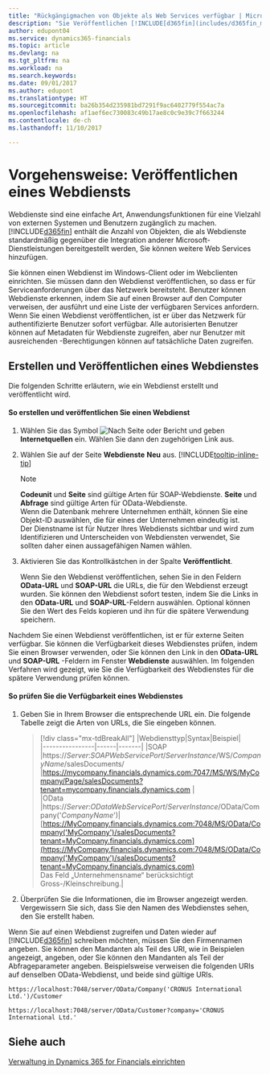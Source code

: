 ```yaml
---
title: "Rückgängigmachen von Objekte als Web Services verfügbar | Microsoft Docs"
description: "Sie Veröffentlichen [!INCLUDE[d365fin](includes/d365fin_md.md)] Objekte als Webdienste, und sind sofort im Netzwerk verfügbar."
author: edupont04
ms.service: dynamics365-financials
ms.topic: article
ms.devlang: na
ms.tgt_pltfrm: na
ms.workload: na
ms.search.keywords: 
ms.date: 09/01/2017
ms.author: edupont
ms.translationtype: HT
ms.sourcegitcommit: ba26b354d235981bd7291f9ac6402779f554ac7a
ms.openlocfilehash: af1aef6ec730083c49b17ae8c0c9e39c7f663244
ms.contentlocale: de-ch
ms.lasthandoff: 11/10/2017

---
```

# <a name="how-to-publish-a-web-service"></a>Vorgehensweise: Veröffentlichen eines Webdiensts
Webdienste sind eine einfache Art, Anwendungsfunktionen für eine Vielzahl von externen Systemen und Benutzern zugänglich zu machen. [!INCLUDE[d365fin](includes/d365fin_md.md)] enthält die Anzahl von Objekten, die als Webdienste standardmäßig gegenüber die Integration anderer Microsoft-Dienstleistungen bereitgestellt werden, Sie können weitere Web Services hinzufügen.  

Sie können einen Webdienst im Windows-Client oder im Webclienten einrichten. Sie müssen dann den Webdienst veröffentlichen, so dass er für Serviceanforderungen über das Netzwerk bereitsteht. Benutzer können Webdienste erkennen, indem Sie auf einen Browser auf den Computer verweisen, der ausführt und eine Liste der verfügbaren Services anfordern. Wenn Sie einen Webdienst veröffentlichen, ist er über das Netzwerk für authentifizierte Benutzer sofort verfügbar. Alle autorisierten Benutzer können auf Metadaten für Webdienste zugreifen, aber nur Benutzer mit ausreichenden -Berechtigungen können auf tatsächliche Daten zugreifen.

## <a name="creating-and-publishing-a-web-service"></a>Erstellen und Veröffentlichen eines Webdienstes  
 Die folgenden Schritte erläutern, wie ein Webdienst erstellt und veröffentlicht wird.  

#### <a name="to-create-and-publish-a-web-service"></a>So erstellen und veröffentlichen Sie einen Webdienst  

1.  Wählen Sie das Symbol ![Nach Seite oder Bericht](media/ui-search/search_small.png "Nach Seite oder Bericht suche") und geben **Internetquellen** ein. Wählen Sie dann den zugehörigen Link aus.  

2.  Wählen Sie auf der Seite **Webdienste** **Neu** aus. [!INCLUDE[tooltip-inline-tip](includes/tooltip-inline-tip_md.md)]  

    > [!NOTE]  
    >  **Codeunit** und **Seite** sind gültige Arten für SOAP-Webdienste. **Seite** und **Abfrage** sind gültige Arten für OData-Webdienste.  
    Wenn die Datenbank mehrere Unternehmen enthält, können Sie eine Objekt-ID auswählen, die für eines der Unternehmen eindeutig ist.  
    Der Dienstname ist für Nutzer Ihres Webdiensts sichtbar und wird zum Identifizieren und Unterscheiden von Webdiensten verwendet, Sie sollten daher einen aussagefähigen Namen wählen.

3.  Aktivieren Sie das Kontrollkästchen in der Spalte **Veröffentlicht**.  

     Wenn Sie den Webdienst veröffentlichen, sehen Sie in den Feldern **OData-URL** und **SOAP-URL** die URLs, die für den Webdienst erzeugt wurden. Sie können den Webdienst sofort testen, indem Sie die Links in den **OData-URL** und **SOAP-URL**-Feldern auswählen. Optional können Sie den Wert des Felds kopieren und ihn für die spätere Verwendung speichern.  

Nachdem Sie einen Webdienst veröffentlichen, ist er für externe Seiten verfügbar. Sie können die Verfügbarkeit dieses Webdienstes prüfen, indem Sie einen Browser verwenden, oder Sie können den Link in den **OData-URL** und **SOAP-URL** -Feldern im Fenster **Webdienste** auswählen. Im folgenden Verfahren wird gezeigt, wie Sie die Verfügbarkeit des Webdienstes für die spätere Verwendung prüfen können.  

#### <a name="to-verify-the-availability-of-a-web-service"></a>So prüfen Sie die Verfügbarkeit eines Webdienstes  

1.  Geben Sie in Ihrem Browser die entsprechende URL ein. Die folgende Tabelle zeigt die Arten von URLs, die Sie eingeben können.  

    >    [!div class="mx-tdBreakAll"]
    >    |Webdiensttyp|Syntax|Beispiel|  
    >    |----------------|------|-------|
    >    |SOAP |https://*Server*:*SOAPWebServicePort*/*ServerInstance*/WS/*CompanyName*/salesDocuments/ |https://mycompany.financials.dynamics.com:7047/MS/WS/MyCompany/Page/salesDocuments?tenant=mycompany.financials.dynamics.com |  
    >    |OData |https://*Server*:*ODataWebServicePort*/*ServerInstance*/OData/Company('*CompanyName*')|[https://MyCompany.financials.dynamics.com:7048/MS/OData/Company('MyCompany')/salesDocuments?tenant=MyCompany.financials.dynamics.com](https://MyCompany.financials.dynamics.com:7048/MS/OData/Company('MyCompany')/salesDocuments?tenant=MyCompany.financials.dynamics.com) <br />    Das Feld „Unternehmensname“ berücksichtigt Gross-/Kleinschreibung.|

2.  Überprüfen Sie die Informationen, die im Browser angezeigt werden. Vergewissern Sie sich, dass Sie den Namen des Webdienstes sehen, den Sie erstellt haben.  

 Wenn Sie auf einen Webdienst zugreifen und Daten wieder auf [!INCLUDE[d365fin](includes/d365fin_md.md)] schreiben möchten, müssen Sie den Firmennamen angeben. Sie können den Mandanten als Teil des URI, wie in Beispielen angezeigt, angeben, oder Sie können den Mandanten als Teil der Abfrageparameter angeben. Beispielsweise verweisen die folgenden URIs auf denselben OData-Webdienst, und beide sind gültige URIs.  

```  
https://localhost:7048/server/OData/Company('CRONUS International Ltd.')/Customer  
```  

```  
https://localhost:7048/server/OData/Customer?company='CRONUS International Ltd.'  
```  

## <a name="see-also"></a>Siehe auch  
[Verwaltung in Dynamics 365 for Financials einrichten](admin-setup-and-administration.md)  

